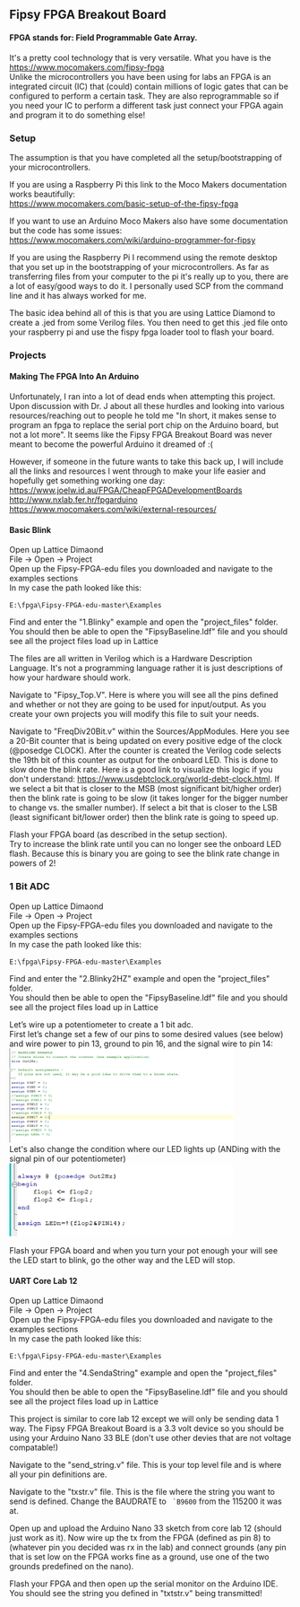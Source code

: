 ## Fipsy FPGA Breakout Board 

#### FPGA stands for: Field Programmable Gate Array. 
It's a pretty cool technology that is very versatile. What you have is the https://www.mocomakers.com/fipsy-fpga </br>
Unlike the microcontrollers you have been using for labs an FPGA is an integrated circuit (IC) that (could) contain millions of logic gates that can be configured to perform a certain task. They are also reprogrammable so if you need your IC to perform a different task just connect your FPGA again and program it to do something else! 
### Setup
The assumption is that you have completed all the setup/bootstrapping of your microcontrollers.

If you are using a Raspberry Pi this link to the Moco Makers documentation works beautifully: </br>
https://www.mocomakers.com/basic-setup-of-the-fipsy-fpga </br>

If you want to use an Arduino Moco Makers also have some documentation but the code has some issues: </br>
https://www.mocomakers.com/wiki/arduino-programmer-for-fipsy

If you are using the Raspberry Pi I recommend using the remote desktop that you set up in the bootstrapping of your microcontrollers. As far as transferring files from your computer to the pi it's really up to you, there are a lot of easy/good ways to do it. I personally used SCP from the command line and it has always worked for me.

The basic idea behind all of this is that you are using Lattice Diamond to create a .jed from some Verilog files. You then need to get this .jed file onto your raspberry pi and use the fispy fpga loader tool to flash your board.

### Projects

#### Making The FPGA Into An Arduino
Unfortunately, I ran into a lot of dead ends when attempting this project. </br>
Upon discussion with Dr. J about all these hurdles and looking into various resources/reaching out to people he told me "In short, it makes sense to program an fpga to replace the serial port chip on the Arduino board, but not a lot more". It seems like the Fipsy FPGA Breakout Board was never meant to become the powerful Arduino it dreamed of :(

However, if someone in the future wants to take this back up, I will include all the links and resources I went through to make your life easier and hopefully get something working one day:
https://www.joelw.id.au/FPGA/CheapFPGADevelopmentBoards  </br>
http://www.nxlab.fer.hr/fpgarduino </br>
https://www.mocomakers.com/wiki/external-resources/ </br>


#### Basic Blink
Open up Lattice Dimaond </br>
File -> Open -> Project </br>
Open up the Fipsy-FPGA-edu files you downloaded and navigate to the examples sections </br>
In my case the path looked like this:
```
E:\fpga\Fipsy-FPGA-edu-master\Examples
```
Find and enter the "1.Blinky" example and open the "project_files" folder. </br>
You should then be able to open the "FipsyBaseline.ldf" file and you should see all the project files load up in Lattice

The files are all written in Verilog which is a Hardware Description Language. It's not a programming language rather it is just descriptions of how your hardware should work. 

Navigate to "Fipsy_Top.V". Here is where you will see all the pins defined and whether or not they are going to be used for input/output. As you create your own projects you will modify this file to suit your needs.

Navigate to "FreqDiv20Bit.v" within the Sources/AppModules. Here you see a 20-Bit counter that is being updated on every positive edge of the clock (@posedge CLOCK). After the counter is created the Verilog code selects the 19th bit of this counter as output for the onboard LED. This is done to slow done the blink rate. Here is a good link to visualize this logic if you don't understand: https://www.usdebtclock.org/world-debt-clock.html. If we select a bit that is closer to the MSB (most significant bit/higher order) then the blink rate is going to be slow (it takes longer for the bigger number to change vs. the smaller number). If select a bit that is closer to the LSB (least significant bit/lower order) then the blink rate is going to speed up.

Flash your FPGA board (as described in the setup section). </br>
Try to increase the blink rate until you can no longer see the onboard LED flash. Because this is binary you are going to see the blink rate change in powers of 2!</br>

### 1 Bit ADC
Open up Lattice Dimaond </br>
File -> Open -> Project </br>
Open up the Fipsy-FPGA-edu files you downloaded and navigate to the examples sections </br>
In my case the path looked like this:
```
E:\fpga\Fipsy-FPGA-edu-master\Examples
```
Find and enter the "2.Blinky2HZ" example and open the "project_files" folder. </br>
You should then be able to open the "FipsyBaseline.ldf" file and you should see all the project files load up in Lattice

Let’s wire up a potentiometer to create a 1 bit adc. </br>
First let’s change set a few of our pins to some desired values (see below) and wire power to pin 13, ground to pin 16, and the signal wire to pin 14:</br>
<img src="https://github.com/rickr04/Phys231Projects/blob/main/FPGA/Images/PinsFPGA.PNG" alt="drawing" width="400"/> </br>
Let's also change the condition where our LED lights up (ANDing with the signal pin of our potentiometer)
<img src="https://github.com/rickr04/Phys231Projects/blob/main/FPGA/Images/LEDWIREUP.PNG" alt="drawing" width="400"/> </br>

Flash your FPGA board and when you turn your pot enough your will see the LED start to blink, go the other way and the LED will stop.



#### UART Core Lab 12
Open up Lattice Dimaond </br>
File -> Open -> Project </br>
Open up the Fipsy-FPGA-edu files you downloaded and navigate to the examples sections </br>
In my case the path looked like this:
```
E:\fpga\Fipsy-FPGA-edu-master\Examples
```
Find and enter the "4.SendaString" example and open the "project_files" folder. </br>
You should then be able to open the "FipsyBaseline.ldf" file and you should see all the project files load up in Lattice

This project is similar to core lab 12 except we will only be sending data 1 way.
The Fipsy FPGA Breakout Board is a 3.3 volt device so you should be using your Arduino Nano 33 BLE (don't use other devies that are not voltage compatable!)

Navigate to the "send_string.v" file. This is your top level file and is where all your pin definitions are.

Navigate to the "txstr.v" file. This is the file where the string you want to send is defined. Change the BAUDRATE to ``` `B9600``` from the 115200 it was at. 

Open up and upload the Arduino Nano 33 sketch from core lab 12 (should just work as it). 
Now wire up the tx from the FPGA (defined as pin 8) to (whatever pin you decided was rx in the lab) and connect grounds (any pin that is set low on the FPGA works fine as a ground, use one of the two grounds predefined on the nano).

Flash your FPGA and then open up the serial monitor on the Arduino IDE. You should see the string you defined in "txtstr.v" being transmitted!
